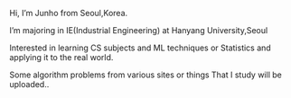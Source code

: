 Hi, I’m Junho from Seoul,Korea.

I’m majoring in IE(Industrial Engineering) at Hanyang University,Seoul 

Interested in learning CS subjects and ML techniques or Statistics and applying it to the real world. 

Some algorithm problems from various sites or things That I study will be uploaded..


<!---
Corpse-is-Talking/Corpse-is-Talking is a ✨ special ✨ repository because its `README.md` (this file) appears on your GitHub profile.
You can click the Preview link to take a look at your changes.
--->
